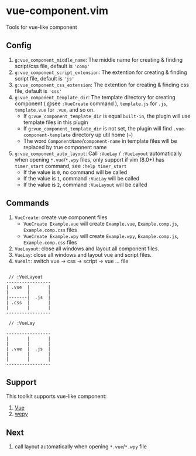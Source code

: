 # vue-component.vim

Tools for vue-like component

## Config

1. `g:vue_component_middle_name`: The middle name for creating & finding script/css file, default is `'comp'`
1. `g:vue_component_script_extension`: The extention for creating & finding script file, default is `'js'`
1. `g:vue_component_css_extension`: The extention for creating & finding css file, default is `'css'`
1. `g:vue_component_template_dir`: The template directory for creating component ( @see `:VueCreate` command ), `template.js` for `.js`, `template.vue` for `.vue`, and so on.
    - If `g:vue_component_template_dir` is equal `built-in`, the plugin will use template files in this plugin
    - If `g:vue_component_template_dir` is not set, the plugin will find `.vue-component-template` directory up util home (`~`)
    - The word `ComponentName`/`component-name` in template files will be replaced by true component name
1. `g:vue_component_auto_layout`: Call `:VueLay` / `:VueLayout` automatically when opening `*.vue`/`*.wpy` files, only support if vim (8.0+) has `timer_start` command, see `:help timer_start`
    - If the value is `0`, no command will be called
    - If the value is `1`, command `:VueLay` will be called
    - If the value is `2`, command `:VueLayout` will be called

## Commands

1. `VueCreate`: create vue component files
    - `VueCreate Example.vue` will create `Example.vue`, `Example.comp.js`, `Example.comp.css` files
    - `VueCreate Example.wpy` will create `Example.wpy`, `Example.comp.js`, `Example.comp.css` files
1. `VueLayout`: close all windows and layout all component files.
1. `VueLay`: close all windows and layout vue and script files.
1. `VueAlt`: switch vue -> css -> script -> vue ... file

```

 // :VueLayout
-----------------
| .vue  |       |
|       |       |
|-------|  .js  |
| .css  |       |
|       |       |
-----------------

 // :VueLay

-----------------
|       |       |
|       |       |
| .vue  |  .js  |
|       |       |
|       |       |
-----------------

```

## Support

This toolkit supports vue-like component:

1. [Vue](https://vuejs.org/)
1. [wepy](https://github.com/Tencent/wepy)

## Next

1. call layout automatically when opening `*.vue`/`*.wpy` file
